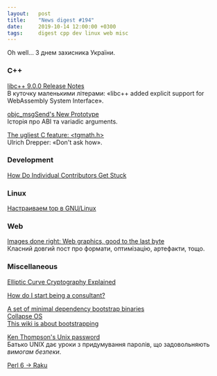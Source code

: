 ```yaml
---
layout:   post
title:    "News digest #194"
date:     2019-10-14 12:00:00 +0300
tags:     digest cpp dev linux web misc
---
```


Oh well... З днем захисника України.

### C++

[libc++ 9.0.0 Release Notes](https://releases.llvm.org/9.0.0/projects/libcxx/docs/ReleaseNotes.html)<br/>
В куточку маленькими літерами: «libc++ added explicit support for WebAssembly System Interface».

[objc_msgSend's New Prototype](https://www.mikeash.com/pyblog/objc_msgsends-new-prototype.html)<br/>
Історія про ABI та variadic arguments.

[The ugliest C feature: &lt;tgmath.h&gt;](https://web.archive.org/web/20131205042841/http://carolina.mff.cuni.cz/~trmac/blog/2005/the-ugliest-c-feature-tgmathh/)<br/>
Ulrich Drepper: «Don't ask how».

### Development

[How Do Individual Contributors Get Stuck](http://www.elidedbranches.com/2017/01/how-do-individual-contributors-get.html)

### Linux

[Настраиваем top в GNU/Linux](https://habr.com/ru/company/cloud4y/blog/469487/)

### Web

[Images done right: Web graphics, good to the last byte](https://evilmartians.com/chronicles/images-done-right-web-graphics-good-to-the-last-byte-optimization-techniques)<br/>
Класний довгий пост про формати, оптимізацію, артефакти, тощо.

### Miscellaneous

[Elliptic Curve Cryptography Explained](https://fangpenlin.com/posts/2019/10/07/elliptic-curve-cryptography-explained/)

[How do I start being a consultant?](https://news.ycombinator.com/item?id=4247615)

[A set of minimal dependency bootstrap binaries](https://github.com/oriansj/stage0)<br/>
[Collapse OS](https://collapseos.org)<br/>
[This wiki is about bootstrapping](https://bootstrapping.miraheze.org/wiki/Main_Page)

[Ken Thompson's Unix password](https://leahneukirchen.org/blog/archive/2019/10/ken-thompson-s-unix-password.html)<br/>
Батько UNIX дає уроки з придумування паролів, що задовольняють _вимогам безпеки_.

[Perl 6 → Raku](https://github.com/perl6/problem-solving/pull/89#pullrequestreview-300789072)
